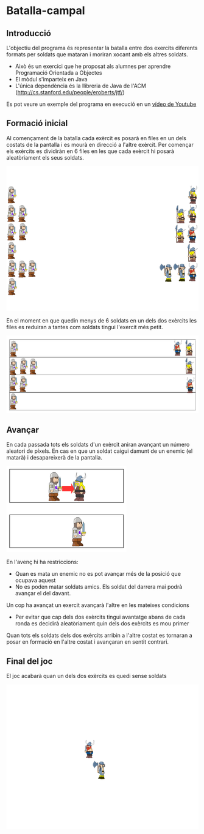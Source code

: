 Batalla-campal
==============

Introducció
----------------------
L'objectiu del programa és representar la batalla entre dos exercits diferents formats per soldats que mataran i moriran xocant amb els altres soldats.

* Això és un exercici que he proposat als alumnes per aprendre Programació Orientada a Objectes
* El mòdul s'imparteix en Java
* L'única dependència és la llibreria de Java de l'ACM (http://cs.stanford.edu/people/eroberts/jtf/)

Es pot veure un exemple del programa en execució en un [vídeo de Youtube](http://youtu.be/NuxVZj7TEWI)

Formació inicial
--------------------------------
Al començament de la batalla cada exèrcit es posarà en files en un dels costats de la pantalla i es mourà en direcció a l'altre exèrcit. Per començar els exèrcits es dividiràn en 6 files en les que cada exèrcit hi posarà aleatòriament els seus soldats.

![Formació inicial](batalla1.png)

En el moment en que quedin menys de 6 soldats en un dels dos exèrcits les files es reduiran a tantes com soldats tingui l'exercit més petit.

![Formació modificada](batalla2.png)

Avançar
---------------------------
En cada passada tots els soldats d'un exèrcit aniran avançant un número aleatori de píxels. En cas en que un soldat caigui damunt de un enemic (el matarà) i desapareixerà de la pantalla.

![Matar soldats](batalla3.png)

En l'avenç hi ha restriccions:
* Quan es mata un enemic no es pot avançar més de la posició que ocupava aquest
* No es poden matar soldats amics. Els soldat del darrera mai podrà avançar el del davant.

Un cop ha avançat un exercit avançarà l'altre en les mateixes condicions
* Per evitar que cap dels dos exèrcits tingui avantatge abans de cada ronda es decidirà aleatòriament quin dels dos exèrcits es mou primer

Quan tots els soldats dels dos exèrcits arribin a l'altre costat es tornaran a posar en formació en l'altre costat i avançaran en sentit contrari.

Final del joc
----------------------
El joc acabarà quan un dels dos exèrcits es quedi sense soldats

![Final de la batalla](batalla4.png)
